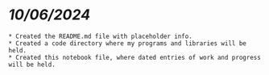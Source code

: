 # *10/06/2024*
    * Created the README.md file with placeholder info.
    * Created a code directory where my programs and libraries will be held.
    * Created this notebook file, where dated entries of work and progress will be held.
